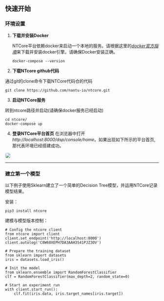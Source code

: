 ##  <b>快速开始</b> <!-- {docsify-ignore} -->
### 环境设置

1. **下载并安装Docker**

   NTCore平台依赖docker来启动一个本地的服务。请根据这里的<em>[docker官方指南](https://docs.docker.com/get-started/#download-and-install-docker)</em>来下载并安装docker引擎。请确保Docker安装正确。
   ```
   docker-compose --version
   ```

2. **下载NTcore github代码**

  通过git的clone命令下载NTCore代码仓的代码
  ```
  git clone https://github.com/nantu-io/ntcore.git
  ```

3. **启动NTCore服务**

  转到ntcore路径并启动(请确保docker服务已经启动)
  ```
  cd ntcore/
  docker-compose up
  ```

4. **登录NTCore平台首页**
  在浏览器中打开<em>http://localhost:8000/dsp/console/home</em>。如果出现如下所示的平台首页, 那代表环境已经搭建成功。
  <img src="./media/workspace-home.png" style="border:1px solid #F7F7F7; border-radius:5px;" />

---
### 建立第一个模型
以下例子使用Sklearn建立了一个简单的Decision Tree模型，并运用NTCore记录模型结果。

安装：
```
pip3 install ntcore
```

建模与模型版本控制：
```
# Config the ntcore client
from ntcore import client
client.set_endpoint('http://localhost:8000')
client.autolog('C8W60XEPH7DA3AAH3S41PJZ3OV')

# Prepare the training dataset
from sklearn import datasets
iris = datasets.load_iris()

# Init the model
from sklearn.ensemble import RandomForestClassifier
clf = RandomForestClassifier(max_depth=2, random_state=0)

# Start an experiment run
with client.start_run():
    clf.fit(iris.data, iris.target_names[iris.target])
```
